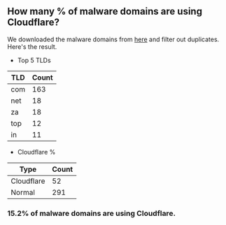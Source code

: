 ## How many % of malware domains are using Cloudflare?


We downloaded the malware domains from [here](https://urlhaus.abuse.ch) and filter out duplicates.
Here's the result.


[//]: # (start replacement)


- Top 5 TLDs

| TLD | Count |
| --- | --- |
| com | 163 |
| net | 18 |
| za | 18 |
| top | 12 |
| in | 11 |


- Cloudflare %

| Type | Count |
| --- | --- |
| Cloudflare | 52 |
| Normal | 291 |


### 15.2% of malware domains are using Cloudflare.